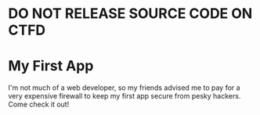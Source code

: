 # DO NOT RELEASE SOURCE CODE ON CTFD

# My First App

I'm not much of a web developer, so my friends advised me to pay for a very expensive firewall to keep my first app secure from pesky hackers. Come check it out!